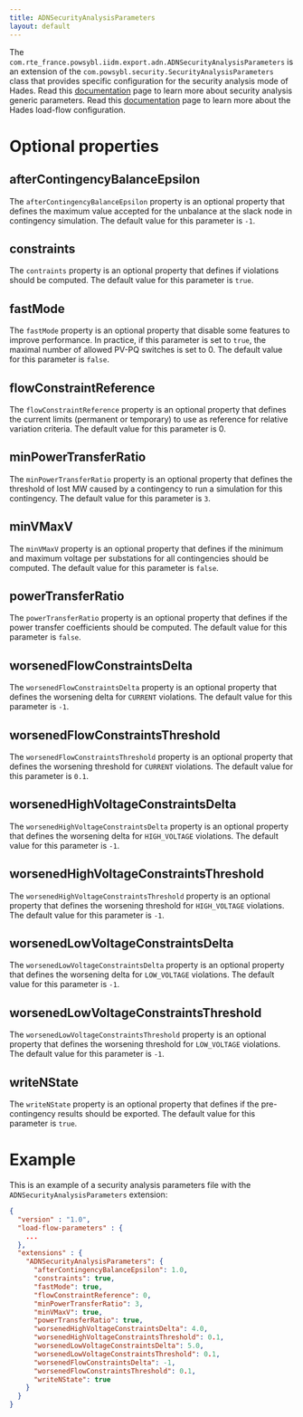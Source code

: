 ```yaml
---
title: ADNSecurityAnalysisParameters
layout: default
---
```


The `com.rte_france.powsybl.iidm.export.adn.ADNSecurityAnalysisParameters` is an extension of the
`com.powsybl.security.SecurityAnalysisParameters` class that provides specific configuration for the security analysis
mode of Hades. Read this [documentation](http://powsybl.github.io/docs/configuration/parameters/SecurityAnalysisParameters.html)
page to learn more about security analysis generic parameters. Read this [documentation](ADNLoadFlowParameters.md) page
to learn more about the Hades load-flow configuration.

# Optional properties

## afterContingencyBalanceEpsilon
The `afterContingencyBalanceEpsilon` property is an optional property that defines the maximum value accepted for the
unbalance at the slack node in contingency simulation. The default value for this parameter is `-1`.

## constraints
The `contraints` property is an optional property that defines if violations should be computed. The default value for
this parameter is `true`.

## fastMode
The `fastMode` property is an optional property that disable some features to improve performance. In practice, if this
parameter is set to `true`, the maximal number of allowed PV-PQ switches is set to 0. The default value for this parameter
is `false`.

## flowConstraintReference
The `flowConstraintReference` property is an optional property that defines the current limits (permanent or temporary)
to use as reference for relative variation criteria. The default value for this parameter is 0.

## minPowerTransferRatio
The `minPowerTransferRatio` property is an optional property that defines the threshold of lost MW caused by a contingency
to run a simulation for this contingency. The default value for this parameter is `3`.

## minVMaxV
The `minVMaxV` property is an optional property that defines if the minimum and maximum voltage per substations for all
contingencies should be computed. The default value for this parameter is `false`.

## powerTransferRatio
The `powerTransferRatio` property is an optional property that defines if the power transfer coefficients should be
computed. The default value for this parameter is `false`.

## worsenedFlowConstraintsDelta
The `worsenedFlowConstraintsDelta` property is an optional property that defines the worsening delta for `CURRENT`
violations. The default value for this parameter is `-1`.

## worsenedFlowConstraintsThreshold
The `worsenedFlowConstraintsThreshold` property is an optional property that defines the worsening threshold for
`CURRENT` violations. The default value for this parameter is `0.1`.

## worsenedHighVoltageConstraintsDelta
The `worsenedHighVoltageConstraintsDelta` property is an optional property that defines the worsening delta for `HIGH_VOLTAGE`
violations. The default value for this parameter is `-1`.

## worsenedHighVoltageConstraintsThreshold
The `worsenedHighVoltageConstraintsThreshold` property is an optional property that defines the worsening threshold for
`HIGH_VOLTAGE` violations. The default value for this parameter is `-1`.

## worsenedLowVoltageConstraintsDelta
The `worsenedLowVoltageConstraintsDelta` property is an optional property that defines the worsening delta for `LOW_VOLTAGE`
violations. The default value for this parameter is `-1`.

## worsenedLowVoltageConstraintsThreshold
The `worsenedLowVoltageConstraintsThreshold` property is an optional property that defines the worsening threshold for
`LOW_VOLTAGE` violations. The default value for this parameter is `-1`.

## writeNState
The `writeNState` property is an optional property that defines if the pre-contingency results should be exported. The
default value for this parameter is `true`.

# Example
This is an example of a security analysis parameters file with the `ADNSecurityAnalysisParameters` extension:
```json
{
  "version" : "1.0",
  "load-flow-parameters" : {
    ...
  },
  "extensions" : {
    "ADNSecurityAnalysisParameters": {
      "afterContingencyBalanceEpsilon": 1.0,
      "constraints": true,
      "fastMode": true,
      "flowConstraintReference": 0,
      "minPowerTransferRatio": 3,
      "minVMaxV": true,
      "powerTransferRatio": true,
      "worsenedHighVoltageConstraintsDelta": 4.0,
      "worsenedHighVoltageConstraintsThreshold": 0.1,
      "worsenedLowVoltageConstraintsDelta": 5.0,
      "worsenedLowVoltageConstraintsThreshold": 0.1,
      "worsenedFlowConstraintsDelta": -1,
      "worsenedFlowConstraintsThreshold": 0.1,
      "writeNState": true
    }
  }
}
```
